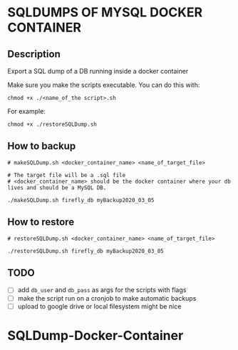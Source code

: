 # SQLDUMPS OF MYSQL DOCKER CONTAINER

## Description

Export a SQL dump of a DB running inside a docker container

Make sure you make the scripts executable. You can do this with:

`chmod +x ./<name_of_the script>.sh`

For example:

```
chmod +x ./restoreSQLDump.sh
```

## How to backup

```
# makeSQLDump.sh <docker_container_name> <name_of_target_file>

# The target file will be a .sql file
# <docker_container_name> should be the docker container where your db lives and should be a MySQL DB.

./makeSQLDump.sh firefly_db myBackup2020_03_05
```

## How to restore

```
# restoreSQLDump.sh <docker_container_name> <name_of_target_file>

./restoreSQLDump.sh firefly_db myBackup2020_03_05
```

## TODO

- [ ] add `db_user` and `db_pass` as args for the scripts with flags
- [ ] make the script run on a cronjob to make automatic backups
- [ ] upload to google drive or local filesystem might be nice
# SQLDump-Docker-Container
